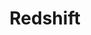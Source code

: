 ---
content-type: "api-form"
form-type: "destination"
key: "destination-form-properties-redshift-object"

title: "Redshift"
description: "{{ api.form-properties.destination-forms.redshift.description }}"

object-attributes:
  - name: "host"
    type: "string"
    description: "{{ connect.common.attributes.host }}"

  - name: "port"
    type: "integer"
    description: "{{ connect.common.attributes.port }}"

  - name: "database"
    type: "string"
    description: "{{ connect.common.attributes.database }}"

  - name: "username"
    type: "string"
    description: "{{ connect.common.attributes.username }}"

  - name: "password"
    type: "string"
    description: "{{ connect.common.attributes.password }}"

  - name: "ssl"
    type: "boolean"
    description: "{{ connect.common.attributes.ssl }}"

examples:
  - code: |
      {
         "connection":{
            "host":"redshift.somewhere-on-aws.com",
            "port":5439,
            "database":"stitch",
            "username":"stitch_user",
            "password":"<PASSWORD>",
            "ssl":true
         }
      }
---
